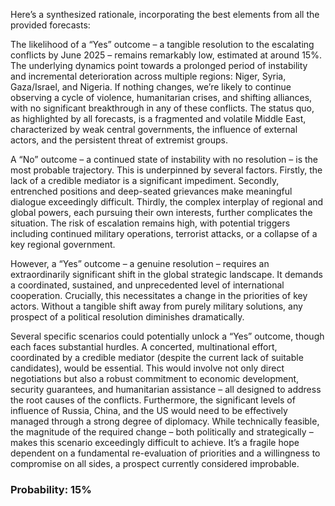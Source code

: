 Here’s a synthesized rationale, incorporating the best elements from all the provided forecasts:

The likelihood of a “Yes” outcome – a tangible resolution to the escalating conflicts by June 2025 – remains remarkably low, estimated at around 15%. The underlying dynamics point towards a prolonged period of instability and incremental deterioration across multiple regions: Niger, Syria, Gaza/Israel, and Nigeria.  If nothing changes, we’re likely to continue observing a cycle of violence, humanitarian crises, and shifting alliances, with no significant breakthrough in any of these conflicts. The status quo, as highlighted by all forecasts, is a fragmented and volatile Middle East, characterized by weak central governments, the influence of external actors, and the persistent threat of extremist groups.

A “No” outcome – a continued state of instability with no resolution – is the most probable trajectory. This is underpinned by several factors. Firstly, the lack of a credible mediator is a significant impediment. Secondly, entrenched positions and deep-seated grievances make meaningful dialogue exceedingly difficult. Thirdly, the complex interplay of regional and global powers, each pursuing their own interests, further complicates the situation. The risk of escalation remains high, with potential triggers including continued military operations, terrorist attacks, or a collapse of a key regional government.

However, a “Yes” outcome – a genuine resolution – requires an extraordinarily significant shift in the global strategic landscape. It demands a coordinated, sustained, and unprecedented level of international cooperation. Crucially, this necessitates a change in the priorities of key actors. Without a tangible shift away from purely military solutions, any prospect of a political resolution diminishes dramatically. 

Several specific scenarios could potentially unlock a “Yes” outcome, though each faces substantial hurdles. A concerted, multinational effort, coordinated by a credible mediator (despite the current lack of suitable candidates), would be essential. This would involve not only direct negotiations but also a robust commitment to economic development, security guarantees, and humanitarian assistance – all designed to address the root causes of the conflicts.  Furthermore, the significant levels of influence of Russia, China, and the US would need to be effectively managed through a strong degree of diplomacy. While technically feasible, the magnitude of the required change – both politically and strategically – makes this scenario exceedingly difficult to achieve. It’s a fragile hope dependent on a fundamental re-evaluation of priorities and a willingness to compromise on all sides, a prospect currently considered improbable.


### Probability: 15%